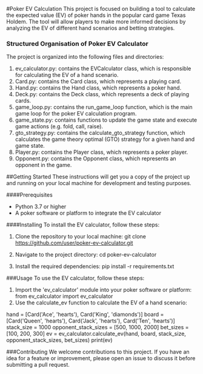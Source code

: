 #Poker EV Calculation
This project is focused on building a tool to calculate the expected value (EV) of poker hands in the popular card game Texas Holdem. The tool will allow players to make more informed decisions by analyzing the EV of different hand scenarios and betting strategies.

### Structured Organisation of Poker EV Calculator
The project is organized into the following files and directories:

1. ev_calculator.py: contains the EVCalculator class, which is responsible for calculating the EV of a hand scenario.
2. Card.py: contains the Card class, which represents a playing card.
3. Hand.py: contains the Hand class, which represents a poker hand.
4. Deck.py: contains the Deck class, which represents a deck of playing cards.
5. game_loop.py: contains the run_game_loop function, which is the main game loop for the poker EV calculation program.
6. game_state.py: contains functions to update the game state and execute game actions (e.g. fold, call, raise).
7. gto_strategy.py: contains the calculate_gto_strategy function, which calculates the game theory optimal (GTO) strategy for a given hand and game state.
8. Player.py: contains the Player class, which represents a poker player.
9. Opponent.py: contains the Opponent class, which represents an opponent in the game.

##Getting Started
These instructions will get you a copy of the project up and running on your local machine for development and testing purposes.

####Prerequisites
- Python 3.7 or higher
- A poker software or platform to integrate the EV calculator

####Installing
To install the EV calculator, follow these steps:

1. Clone the repository to your local machine: git clone https://github.com/user/poker-ev-calculator.git

2. Navigate to the project directory: cd poker-ev-calculator

3. Install the required dependencies: pip install -r requirements.txt

###Usage
To use the EV calculator, follow these steps:

1. Import the 'ev_calculator' module into your poker software or platform:
from ev_calculator import ev_calculator
2. Use the calculate_ev function to calculate the EV of a hand scenario:

hand = [Card('Ace', 'hearts'), Card('King', 'diamonds')]
board = [Card('Queen', 'hearts'), Card('Jack', 'hearts'), Card('Ten', 'hearts')]
stack_size = 1000
opponent_stack_sizes = [500, 1000, 2000]
bet_sizes = [100, 200, 300]
ev = ev_calculator.calculate_ev(hand, board, stack_size, opponent_stack_sizes, bet_sizes)
print(ev)


###Contributing
We welcome contributions to this project. If you have an idea for a feature or improvement, please open an issue to discuss it before submitting a pull request.
